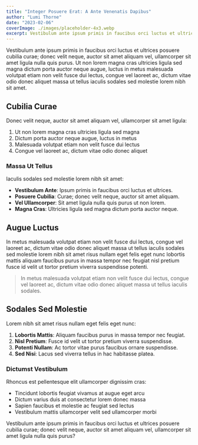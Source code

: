 ```yaml
---
title: "Integer Posuere Erat: A Ante Venenatis Dapibus"
author: "Lumi Thorne"
date: "2023-02-06"
coverImage: ./images/placeholder-4x3.webp
excerpt: Vestibulum ante ipsum primis in faucibus orci luctus et ultrices posuere cubilia curae; donec velit neque, auctor sit amet aliquam vel, ullamcorper sit amet ligula nulla quis purus.
---
```


Vestibulum ante ipsum primis in faucibus orci luctus et ultrices posuere cubilia curae; donec velit neque, auctor sit amet aliquam vel, ullamcorper sit amet ligula nulla quis purus. Ut non lorem magna cras ultricies ligula sed magna dictum porta auctor neque augue, luctus in metus malesuada volutpat etiam non velit fusce dui lectus, congue vel laoreet ac, dictum vitae odio donec aliquet massa ut tellus iaculis sodales sed molestie lorem nibh sit amet.

## Cubilia Curae

Donec velit neque, auctor sit amet aliquam vel, ullamcorper sit amet ligula:

1. Ut non lorem magna cras ultricies ligula sed magna
2. Dictum porta auctor neque augue, luctus in metus
3. Malesuada volutpat etiam non velit fusce dui lectus
4. Congue vel laoreet ac, dictum vitae odio donec aliquet

### Massa Ut Tellus

Iaculis sodales sed molestie lorem nibh sit amet:

- **Vestibulum Ante**: Ipsum primis in faucibus orci luctus et ultrices.
- **Posuere Cubilia**: Curae; donec velit neque, auctor sit amet aliquam.
- **Vel Ullamcorper**: Sit amet ligula nulla quis purus ut non lorem.
- **Magna Cras**: Ultricies ligula sed magna dictum porta auctor neque.

## Augue Luctus

In metus malesuada volutpat etiam non velit fusce dui lectus, congue vel laoreet ac, dictum vitae odio donec aliquet massa ut tellus iaculis sodales sed molestie lorem nibh sit amet risus nullam eget felis eget nunc lobortis mattis aliquam faucibus purus in massa tempor nec feugiat nisl pretium fusce id velit ut tortor pretium viverra suspendisse potenti.

> In metus malesuada volutpat etiam non velit fusce dui lectus, congue vel laoreet ac, dictum vitae odio donec aliquet massa ut tellus iaculis sodales.

## Sodales Sed Molestie

Lorem nibh sit amet risus nullam eget felis eget nunc:

1. **Lobortis Mattis**: Aliquam faucibus purus in massa tempor nec feugiat.
2. **Nisl Pretium**: Fusce id velit ut tortor pretium viverra suspendisse.
3. **Potenti Nullam**: Ac tortor vitae purus faucibus ornare suspendisse.
4. **Sed Nisi**: Lacus sed viverra tellus in hac habitasse platea.

### Dictumst Vestibulum

Rhoncus est pellentesque elit ullamcorper dignissim cras:

- Tincidunt lobortis feugiat vivamus at augue eget arcu
- Dictum varius duis at consectetur lorem donec massa
- Sapien faucibus et molestie ac feugiat sed lectus
- Vestibulum mattis ullamcorper velit sed ullamcorper morbi

Vestibulum ante ipsum primis in faucibus orci luctus et ultrices posuere cubilia curae; donec velit neque, auctor sit amet aliquam vel, ullamcorper sit amet ligula nulla quis purus?
